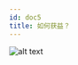 ```yaml
---
id: doc5
title: 如何获益？
---
```


![alt text](https://storage.googleapis.com/wcu-73ed75f5-c5922c8c/wuchuweilai/_20220511180648-b5551707.png)
